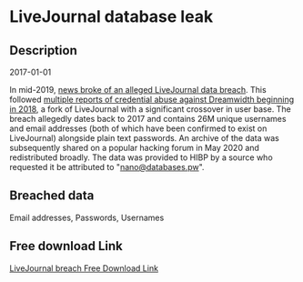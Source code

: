 # LiveJournal database leak

## Description

2017-01-01

In mid-2019, <a href="https://news.ycombinator.com/item?id=20426997&fbclid=IwAR22KoBod2B44XzYbPziwh1RoT_M8ll3Uf8Ods7TpF8mPdSGo3PKYQEx9_k" target="_blank" rel="noopener">news broke of an alleged LiveJournal data breach</a>. This followed <a href="https://twitter.com/rahaeli/status/1265316773508927488" target="_blank" rel="noopener">multiple reports of credential abuse against Dreamwidth beginning in 2018</a>, a fork of LiveJournal with a significant crossover in user base. The breach allegedly dates back to 2017 and contains 26M unique usernames and email addresses (both of which have been confirmed to exist on LiveJournal) alongside plain text passwords. An archive of the data was subsequently shared on a popular hacking forum in May 2020 and redistributed broadly. The data was provided to HIBP by a source who requested it be attributed to &quot;nano@databases.pw&quot;.

## Breached data

Email addresses, Passwords, Usernames

## Free download Link

[LiveJournal breach Free Download Link](https://link-to.net/1229997/776.0855412698028/dynamic/?r=aHR0cHM6Ly93d3cubWVkaWFmaXJlLmNvbS92aWV3LzA1ajZXa3gxbWRwTE9sbS9saXZlam91cm5hbC5jb20vZmlsZQ==)